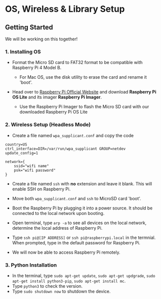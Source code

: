 # OS, Wireless & Library Setup

## Getting Started

We will be working on this together!
<br>

### 1. Installing OS

- Format the Micro SD card to FAT32 format to be compatible with Raspberry Pi 4 Model B.

  - For Mac OS, use the disk utility to erase the card and rename it 'boot'. <br>

- Head over to [Raspberry Pi Official Website](https://www.raspberrypi.com/software/operating-systems/) and download **Raspberry Pi OS Lite** and its imager **Raspberry Pi Imager**.
  - Use the Raspberry Pi Imager to flash the Micro SD card with our downloaded Raspberry Pi OS Lite

### 2. Wireless Setup (Headless Mode)

- Create a file named `wpa_supplicant.conf` and copy the code

```
country=US
ctrl_interface=DIR=/var/run/wpa_supplicant GROUP=netdev
update_config=1

network={
    ssid="wifi name"
    psk="wifi password"
}
```

- Create a file named `ssh` with **no** extension and leave it blank. This will enable SSH on Raspberry Pi.
- Move both `wpa_supplicant.conf` and `ssh` to MicroSD card 'boot'.

- Boot the Raspberry Pi by plugging it into a power source. It should be connected to the local network upon booting.
- Open terminal, type `arp -a` to see all devices on the local network, determine the local address of Raspberry Pi.
- Type `ssh pi@[IP ADDRESS]` or `ssh pi@raspberrypi.local` in the termnial. When prompted, type in the default password for Raspberry Pi.
- We will now be able to access Raspberry Pi remotely.

### 3. Python Installation

- In the terminal, type `sudo apt-get update`, `sudo apt-get updgrade`, `sudo apt-get install python3-pip`, `sudo apt-get install mc`.
- Type `python3` to check the version.
- Type `sudo shutdown now` to shutdown the device.
